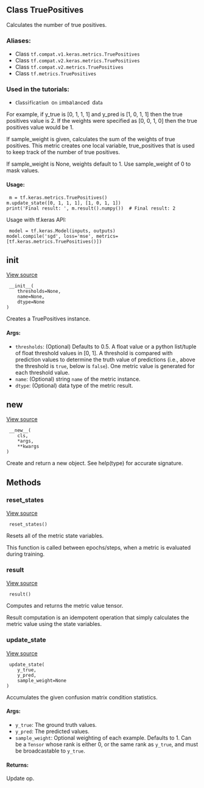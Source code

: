 ## Class TruePositives

Calculates the number of true positives.
### Aliases:
- Class `tf.compat.v1.keras.metrics.TruePositives`
- Class `tf.compat.v2.keras.metrics.TruePositives`
- Class `tf.compat.v2.metrics.TruePositives`
- Class `tf.metrics.TruePositives`
### Used in the tutorials:
- ``C``l``a``s``s``i``f``i``c``a``t``i``o``n`` ``o``n`` ``i``m``b``a``l``a``n``c``e``d`` ``d``a``t``a``

For example, if y_true is [0, 1, 1, 1] and y_pred is [1, 0, 1, 1] then the true positives value is 2. If the weights were specified as [0, 0, 1, 0] then the true positives value would be 1.

If sample_weight is given, calculates the sum of the weights of true positives. This metric creates one local variable, true_positives that is used to keep track of the number of true positives.

If sample_weight is None, weights default to 1. Use sample_weight of 0 to mask values.
#### Usage:

```
 m = tf.keras.metrics.TruePositives()
m.update_state([0, 1, 1, 1], [1, 0, 1, 1])
print('Final result: ', m.result().numpy())  # Final result: 2
```

Usage with tf.keras API:

```
 model = tf.keras.Model(inputs, outputs)
model.compile('sgd', loss='mse', metrics=[tf.keras.metrics.TruePositives()])
```
## __init__
[View source](https://github.com/tensorflow/tensorflow/blob/r2.0/tensorflow/python/keras/metrics.py#L1084-L1100)


```
 __init__(
    thresholds=None,
    name=None,
    dtype=None
)
```

Creates a TruePositives instance.
#### Args:
- `thresholds`: (Optional) Defaults to 0.5. A float value or a python list/tuple of float threshold values in [0, 1]. A threshold is compared with prediction values to determine the truth value of predictions (i.e., above the threshold is `true`, below is `false`). One metric value is generated for each threshold value.
- `name`: (Optional) string `name` of the metric instance.
- `dtype`: (Optional) data type of the metric result.
## __new__
[View source](https://github.com/tensorflow/tensorflow/blob/r2.0/tensorflow/python/keras/metrics.py#L144-L160)


```
 __new__(
    cls,
    *args,
    **kwargs
)
```

Create and return a new object. See help(type) for accurate signature.
## Methods
### reset_states
[View source](https://github.com/tensorflow/tensorflow/blob/r2.0/tensorflow/python/keras/metrics.py#L892-L895)


```
 reset_states()
```

Resets all of the metric state variables.

This function is called between epochs/steps, when a metric is evaluated during training.
### result
[View source](https://github.com/tensorflow/tensorflow/blob/r2.0/tensorflow/python/keras/metrics.py#L885-L890)


```
 result()
```

Computes and returns the metric value tensor.

Result computation is an idempotent operation that simply calculates the metric value using the state variables.
### update_state
[View source](https://github.com/tensorflow/tensorflow/blob/r2.0/tensorflow/python/keras/metrics.py#L865-L883)


```
 update_state(
    y_true,
    y_pred,
    sample_weight=None
)
```

Accumulates the given confusion matrix condition statistics.
#### Args:
- `y_true`: The ground truth values.
- `y_pred`: The predicted values.
- `sample_weight`: Optional weighting of each example. Defaults to 1. Can be a `Tensor` whose rank is either 0, or the same rank as `y_true`, and must be broadcastable to `y_true`.
#### Returns:

Update op.
